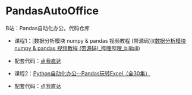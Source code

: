 # PandasAutoOffice
B站：Pandas自动化办公，代码仓库

- 课程1：[数据分析模块 numpy & pandas 视频教程 (带源码)]([数据分析模块 numpy & pandas 视频教程 (带源码)_哔哩哔哩_bilibili](https://www.bilibili.com/video/BV16Q4y1S7p6?spm_id_from=333.999.0.0))
- 配套代码：[点我直达](https://gitee.com/zhaofeng092/PandasAutoOffice/tree/main/%E6%95%B0%E6%8D%AE%E5%88%86%E6%9E%90%E6%A8%A1%E5%9D%97%20numpy%20&%20pandas%20%E8%A7%86%E9%A2%91%E6%95%99%E7%A8%8B%20(%E5%B8%A6%E6%BA%90%E7%A0%81))



- 课程2：[Python自动化办公--Pandas玩转Excel（全30集）](https://www.bilibili.com/video/BV1hk4y1C73S)
- 配套代码：点我直达
